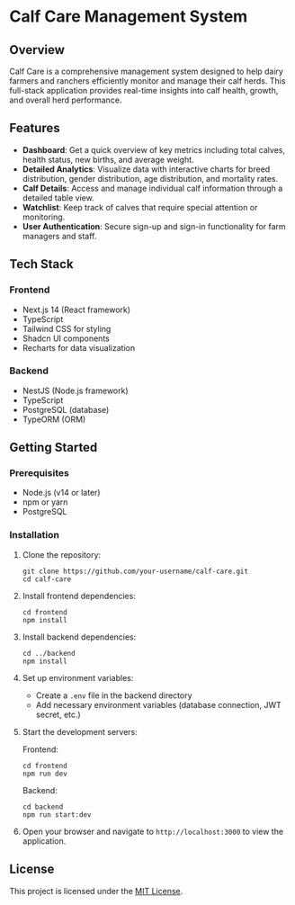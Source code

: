 # Calf Care Management System

## Overview

Calf Care is a comprehensive management system designed to help dairy farmers and ranchers efficiently monitor and manage their calf herds. This full-stack application provides real-time insights into calf health, growth, and overall herd performance.

## Features

- **Dashboard**: Get a quick overview of key metrics including total calves, health status, new births, and average weight.
- **Detailed Analytics**: Visualize data with interactive charts for breed distribution, gender distribution, age distribution, and mortality rates.
- **Calf Details**: Access and manage individual calf information through a detailed table view.
- **Watchlist**: Keep track of calves that require special attention or monitoring.
- **User Authentication**: Secure sign-up and sign-in functionality for farm managers and staff.

## Tech Stack

### Frontend
- Next.js 14 (React framework)
- TypeScript
- Tailwind CSS for styling
- Shadcn UI components
- Recharts for data visualization

### Backend
- NestJS (Node.js framework)
- TypeScript
- PostgreSQL (database)
- TypeORM (ORM)

## Getting Started

### Prerequisites
- Node.js (v14 or later)
- npm or yarn
- PostgreSQL

### Installation

1. Clone the repository:
   ```
   git clone https://github.com/your-username/calf-care.git
   cd calf-care
   ```

2. Install frontend dependencies:
   ```
   cd frontend
   npm install
   ```

3. Install backend dependencies:
   ```
   cd ../backend
   npm install
   ```

4. Set up environment variables:
   - Create a `.env` file in the backend directory
   - Add necessary environment variables (database connection, JWT secret, etc.)

5. Start the development servers:
   
   Frontend:
   ```
   cd frontend
   npm run dev
   ```
   
   Backend:
   ```
   cd backend
   npm run start:dev
   ```

6. Open your browser and navigate to `http://localhost:3000` to view the application.

## License

This project is licensed under the [MIT License](LICENSE).
